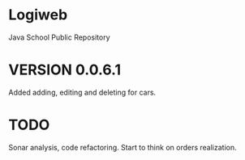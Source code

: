 # Logiweb
Java School Public Repository

# VERSION 0.0.6.1

Added adding, editing and deleting for cars.

# TODO

Sonar analysis, code refactoring. Start to think on orders realization.